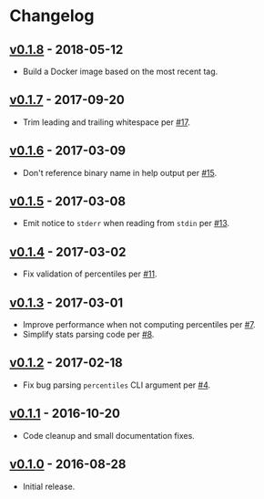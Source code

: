 # Changelog

## [v0.1.8](https://github.com/tshlabs/staccato/tree/0.1.8) - 2018-05-12
* Build a Docker image based on the most recent tag.

## [v0.1.7](https://github.com/tshlabs/staccato/tree/0.1.7) - 2017-09-20
* Trim leading and trailing whitespace per [#17](https://github.com/tshlabs/staccato/issues/17).

## [v0.1.6](https://github.com/tshlabs/staccato/tree/0.1.6) - 2017-03-09
* Don't reference binary name in help output per [#15](https://github.com/tshlabs/staccato/issues/15).

## [v0.1.5](https://github.com/tshlabs/staccato/tree/0.1.5) - 2017-03-08
* Emit notice to `stderr` when reading from `stdin` per [#13](https://github.com/tshlabs/staccato/issues/13).

## [v0.1.4](https://github.com/tshlabs/staccato/tree/0.1.4) - 2017-03-02
* Fix validation of percentiles per [#11](https://github.com/tshlabs/staccato/issues/11).

## [v0.1.3](https://github.com/tshlabs/staccato/tree/0.1.3) - 2017-03-01
* Improve performance when not computing percentiles per [#7](https://github.com/tshlabs/staccato/issues/7).
* Simplify stats parsing code per [#8](https://github.com/tshlabs/staccato/issues/8).

## [v0.1.2](https://github.com/tshlabs/staccato/tree/0.1.2) - 2017-02-18
* Fix bug parsing `percentiles` CLI argument per [#4](https://github.com/tshlabs/staccato/issues/4).

## [v0.1.1](https://github.com/tshlabs/staccato/tree/0.1.1) - 2016-10-20
* Code cleanup and small documentation fixes.

## [v0.1.0](https://github.com/tshlabs/staccato/tree/0.1.0) - 2016-08-28
* Initial release.
